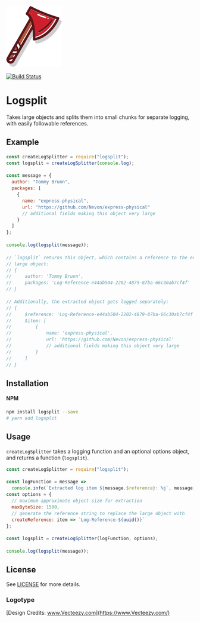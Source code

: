 [![Logsplit](https://raw.githubusercontent.com/Nevon/logsplit/master/logo.png)](https://github.com/Nevon/logsplit)

[![Build Status](https://travis-ci.org/Nevon/logsplit.svg?branch=master)](https://travis-ci.org/Nevon/logsplit)

# Logsplit

Takes large objects and splits them into small chunks for separate logging, with easily followable references.

## Example

```javascript
const createLogSplitter = require("logsplit");
const logsplit = createLogSplitter(console.log);

const message = {
  author: "Tommy Brunn",
  packages: [
    {
      name: "express-physical",
      url: "https://github.com/Nevon/express-physical"
      // additional fields making this object very large
    }
  ]
};

console.log(logsplit(message));

// `logsplit` returns this object, which contains a reference to the extracted
// large object:
// {
//     author: 'Tommy Brunn',
//     packages: 'Log-Reference-e44ab504-2202-4879-87ba-66c30ab7cf4f'
// }

// Additionally, the extracted object gets logged separately:
// {
//     $reference: 'Log-Reference-e44ab504-2202-4879-87ba-66c30ab7cf4f',
//     $item: [
//         {
//             name: 'express-physical',
//             url: 'https://github.com/Nevon/express-physical'
//             // additional fields making this object very large
//         }
//     ]
// }
```

## <a name="installation"></a> Installation

#### NPM

```sh
npm install logsplit --save
# yarn add logsplit
```

## <a name="usage"></a> Usage

`createLogSplitter` takes a logging function and an optional options object, and returns a function (`logsplit`).

```javascript
const createLogSplitter = require("logsplit");

const logFunction = message =>
  console.info(`Extracted log item ${message.$reference}: %j`, message);
const options = {
  // maximum approximate object size for extraction
  maxByteSize: 1500,
  // generate the reference string to replace the large object with
  createReference: item => `Log-Reference-${uuid()}`
};

const logsplit = createLogSplitter(logFunction, options);

console.log(logsplit(message));
```

## License

See [LICENSE](https://github.com/Nevon/logsplit/blob/master/LICENSE) for more details.

### Logotype

[Design Credits: www.Vecteezy.com](https://www.Vecteezy.com/)
